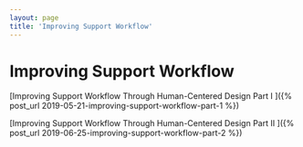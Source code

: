 ```yaml
---
layout: page
title: 'Improving Support Workflow'
---
```


# Improving Support Workflow

[Improving Support Workflow Through Human-Centered Design Part I
]({% post_url 2019-05-21-improving-support-workflow-part-1 %})

[Improving Support Workflow Through Human-Centered Design Part II
]({% post_url 2019-06-25-improving-support-workflow-part-2 %})
